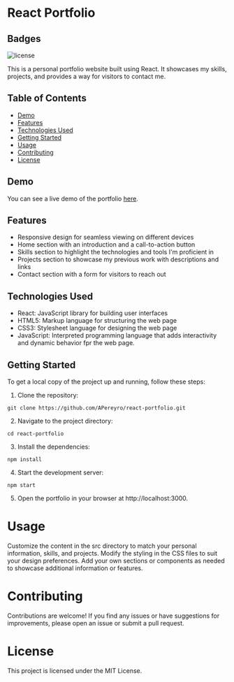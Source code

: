 # React Portfolio

## Badges

![license](https://img.shields.io/badge/license-MIT-green)


This is a personal portfolio website built using React. It showcases my skills, projects, and provides a way for visitors to contact me.

## Table of Contents

- [Demo](#demo)
- [Features](#features)
- [Technologies Used](#technologies-used)
- [Getting Started](#getting-started)
- [Usage](#usage)
- [Contributing](#contributing)
- [License](#license)

## Demo

You can see a live demo of the portfolio [here](https://apereyro.github.io/react-portfolio/).

## Features

- Responsive design for seamless viewing on different devices
- Home section with an introduction and a call-to-action button
- Skills section to highlight the technologies and tools I'm proficient in
- Projects section to showcase my previous work with descriptions and links
- Contact section with a form for visitors to reach out

## Technologies Used

- React: JavaScript library for building user interfaces
- HTML5: Markup language for structuring the web page
- CSS3: Stylesheet language for designing the web page
- JavaScript: Interpreted programming language that adds interactivity and dynamic behavior fpr the web page.

## Getting Started

To get a local copy of the project up and running, follow these steps:

1. Clone the repository:

```shell
git clone https://github.com/APereyro/react-portfolio.git
```

2. Navigate to the project directory:
```shell
cd react-portfolio

```
3. Install the dependencies:
```shell
npm install
```
4. Start the development server:
```shell
npm start
```
5. Open the portfolio in your browser at http://localhost:3000.

# Usage
Customize the content in the src directory to match your personal information, skills, and projects.
Modify the styling in the CSS files to suit your design preferences.
Add your own sections or components as needed to showcase additional information or features.

# Contributing
Contributions are welcome! If you find any issues or have suggestions for improvements, please open an issue or submit a pull request.

# License
This project is licensed under the MIT License.
